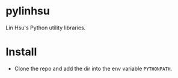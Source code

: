 # pylinhsu

Lin Hsu's Python utility libraries.

# Install

* Clone the repo and add the dir into the env variable `PYTHONPATH`.
